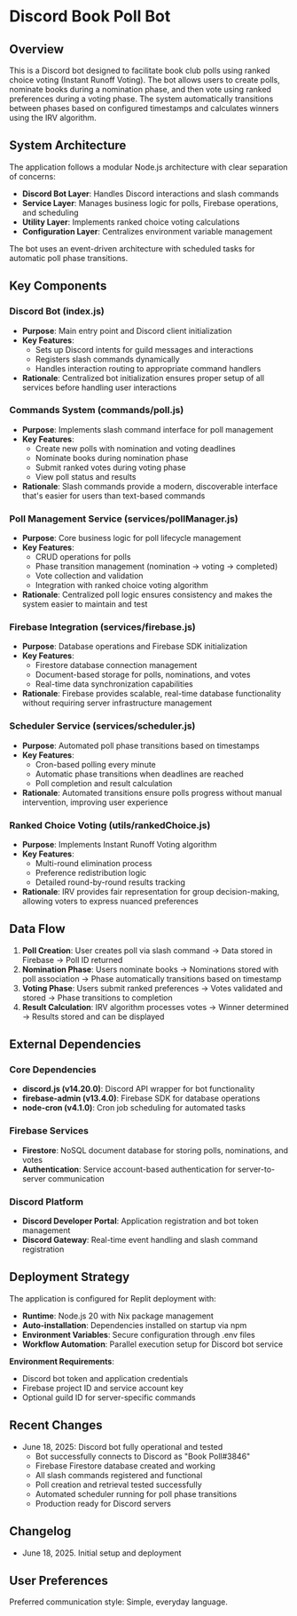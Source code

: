 # Discord Book Poll Bot

## Overview

This is a Discord bot designed to facilitate book club polls using ranked choice voting (Instant Runoff Voting). The bot allows users to create polls, nominate books during a nomination phase, and then vote using ranked preferences during a voting phase. The system automatically transitions between phases based on configured timestamps and calculates winners using the IRV algorithm.

## System Architecture

The application follows a modular Node.js architecture with clear separation of concerns:

- **Discord Bot Layer**: Handles Discord interactions and slash commands
- **Service Layer**: Manages business logic for polls, Firebase operations, and scheduling
- **Utility Layer**: Implements ranked choice voting calculations
- **Configuration Layer**: Centralizes environment variable management

The bot uses an event-driven architecture with scheduled tasks for automatic poll phase transitions.

## Key Components

### Discord Bot (index.js)
- **Purpose**: Main entry point and Discord client initialization
- **Key Features**: 
  - Sets up Discord intents for guild messages and interactions
  - Registers slash commands dynamically
  - Handles interaction routing to appropriate command handlers
- **Rationale**: Centralized bot initialization ensures proper setup of all services before handling user interactions

### Commands System (commands/poll.js)
- **Purpose**: Implements slash command interface for poll management
- **Key Features**:
  - Create new polls with nomination and voting deadlines
  - Nominate books during nomination phase
  - Submit ranked votes during voting phase
  - View poll status and results
- **Rationale**: Slash commands provide a modern, discoverable interface that's easier for users than text-based commands

### Poll Management Service (services/pollManager.js)
- **Purpose**: Core business logic for poll lifecycle management
- **Key Features**:
  - CRUD operations for polls
  - Phase transition management (nomination → voting → completed)
  - Vote collection and validation
  - Integration with ranked choice voting algorithm
- **Rationale**: Centralized poll logic ensures consistency and makes the system easier to maintain and test

### Firebase Integration (services/firebase.js)
- **Purpose**: Database operations and Firebase SDK initialization
- **Key Features**:
  - Firestore database connection management
  - Document-based storage for polls, nominations, and votes
  - Real-time data synchronization capabilities
- **Rationale**: Firebase provides scalable, real-time database functionality without requiring server infrastructure management

### Scheduler Service (services/scheduler.js)
- **Purpose**: Automated poll phase transitions based on timestamps
- **Key Features**:
  - Cron-based polling every minute
  - Automatic phase transitions when deadlines are reached
  - Poll completion and result calculation
- **Rationale**: Automated transitions ensure polls progress without manual intervention, improving user experience

### Ranked Choice Voting (utils/rankedChoice.js)
- **Purpose**: Implements Instant Runoff Voting algorithm
- **Key Features**:
  - Multi-round elimination process
  - Preference redistribution logic
  - Detailed round-by-round results tracking
- **Rationale**: IRV provides fair representation for group decision-making, allowing voters to express nuanced preferences

## Data Flow

1. **Poll Creation**: User creates poll via slash command → Data stored in Firebase → Poll ID returned
2. **Nomination Phase**: Users nominate books → Nominations stored with poll association → Phase automatically transitions based on timestamp
3. **Voting Phase**: Users submit ranked preferences → Votes validated and stored → Phase transitions to completion
4. **Result Calculation**: IRV algorithm processes votes → Winner determined → Results stored and can be displayed

## External Dependencies

### Core Dependencies
- **discord.js (v14.20.0)**: Discord API wrapper for bot functionality
- **firebase-admin (v13.4.0)**: Firebase SDK for database operations
- **node-cron (v4.1.0)**: Cron job scheduling for automated tasks

### Firebase Services
- **Firestore**: NoSQL document database for storing polls, nominations, and votes
- **Authentication**: Service account-based authentication for server-to-server communication

### Discord Platform
- **Discord Developer Portal**: Application registration and bot token management
- **Discord Gateway**: Real-time event handling and slash command registration

## Deployment Strategy

The application is configured for Replit deployment with:

- **Runtime**: Node.js 20 with Nix package management
- **Auto-installation**: Dependencies installed on startup via npm
- **Environment Variables**: Secure configuration through .env files
- **Workflow Automation**: Parallel execution setup for Discord bot service

**Environment Requirements**:
- Discord bot token and application credentials
- Firebase project ID and service account key
- Optional guild ID for server-specific commands

## Recent Changes

- June 18, 2025: Discord bot fully operational and tested
  - Bot successfully connects to Discord as "Book Poll#3846"
  - Firebase Firestore database created and working
  - All slash commands registered and functional
  - Poll creation and retrieval tested successfully
  - Automated scheduler running for poll phase transitions
  - Production ready for Discord servers

## Changelog

- June 18, 2025. Initial setup and deployment

## User Preferences

Preferred communication style: Simple, everyday language.